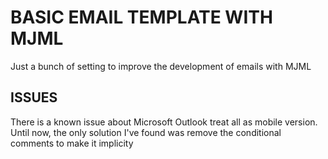 # BASIC EMAIL TEMPLATE WITH MJML

Just a bunch of setting to improve the development of emails with MJML

## ISSUES

There is a known issue about Microsoft Outlook treat all as mobile version. Until now, the only solution I've found was remove the conditional comments to make it implicity
